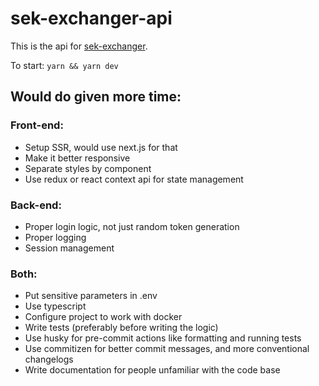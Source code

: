 # sek-exchanger-api

This is the api for [sek-exchanger](https://github.com/YoucefChihi/sek-exchanger).

To start: `yarn && yarn dev`

## Would do given more time:

### Front-end:

- Setup SSR, would use next.js for that
- Make it better responsive
- Separate styles by component
- Use redux or react context api for state management

### Back-end:

- Proper login logic, not just random token generation
- Proper logging
- Session management

### Both:

- Put sensitive parameters in .env
- Use typescript
- Configure project to work with docker
- Write tests (preferably before writing the logic)
- Use husky for pre-commit actions like formatting and running tests
- Use commitizen for better commit messages, and more conventional changelogs
- Write documentation for people unfamiliar with the code base
